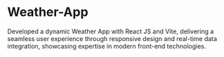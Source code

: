 # Weather-App
Developed a dynamic Weather App with React JS and Vite, delivering a seamless user experience through responsive design and real-time data integration, showcasing expertise in modern front-end technologies.
